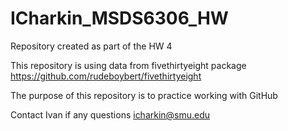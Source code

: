 # ICharkin_MSDS6306_HW
Repository created as part of the HW 4

This repository is using data from fivethirtyeight package https://github.com/rudeboybert/fivethirtyeight

The purpose of this repository is to practice working with GitHub

Contact Ivan if any questions icharkin@smu.edu

